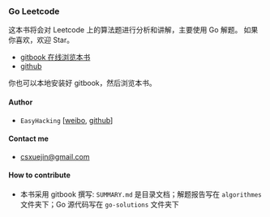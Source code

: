 ### Go Leetcode

这本书将会对 Leetcode 上的算法题进行分析和讲解，主要使用 Go 解题。
如果你喜欢，欢迎 Star。

- [gitbook 在线浏览本书](https://legacy.gitbook.com/book/csxuejin/leetcode/details)
- [github](https://github.com/csxuejin/leetcode)

你也可以本地安装好 gitbook，然后浏览本书。

#### Author

* `EasyHacking`   [[weibo](https://weibo.com/1660913012/profile?topnav=1&wvr=6), [github](https://github.com/csxuejin)]

#### Contact me

* csxuejin@gmail.com
  
#### How to contribute

- 本书采用 gitbook 撰写: `SUMMARY.md` 是目录文档；解题报告写在 `algorithmes` 文件夹下；Go 源代码写在 `go-solutions` 文件夹下
